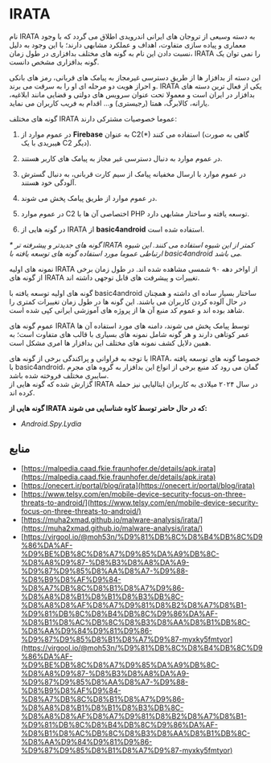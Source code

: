 
# IRATA  
نام IRATA به دسته وسیعی از تروجان های ایرانی اندرویدی اطلاق می گردد که با وجود معماری و پیاده سازی متفاوت، اهداف و عملکرد مشابهی دارند؛ با این وجود به دلیل نسبت دادن این نام به گونه های مختلف بدافزاری در طول زمان، IRATA را نمی توان یک گونه بدافزاری مشخص دانست.  

این دسته از بدافزار ها از طریق دسترسی غیرمجاز به پیامک های قربانی، رمز های بانکی و احراز هویت دو مرحله ای او را به سرقت می برند. IRATA یکی از فعال ترین دسته های بدافزار در ایران است و معمولا تحت عنوان سرویس های دولتی و قضایی مانند ابلاغیه، یارانه، کالابرگ، همتا (رجیستری) و… اقدام به فریب کاربران می نماید.  

گونه های مختلف IRATA عموما خصوصیات مشترکی دارند:  

1.  در عموم موارد از **Firebase** به عنوان C2(*) استفاده می کنند (گاهی به صورت هیبریدی با یک C2 دیگر).
    
2.  در عموم موارد به دنبال دسترسی غیر مجاز به پیامک های کاربر هستند.
    
3.  در عموم موارد با ارسال مخفیانه پیامک از سیم کارت قربانی، به دنبال گسترش آلودگی خود هستند.
    
4.  در عموم موارد از طریق پیامک پخش می شوند.
    
5.  در عموم موارد C2 اختصاصی آن ها با PHP توسعه یافته و ساختار مشابهی دارد.
    
6.  در گونه هایی از IRATA از **basic4android** استفاده شده است.
    
_* گونه های جدیدتر و پیشرفته تر IRATA کمتر از این شیوه استفاده می کنند. این شیوه ارتباطی عموما مورد استفاده گونه های توسعه یافته با basic4android می باشد._  

نمونه های اولیه IRATA از اواخر دهه ۹۰ شمسی مشاهده شده اند. در طول زمان برخی از گونه های IRATA تغییرات و پیشرفت های قابل توجهی داشته اند.  

گونه های اولیه توسعه یافته با basic4android ساختار بسیار ساده ای داشته و همچنان در حال آلوده کردن کاربران می باشند. این گونه ها در طول زمان تغییرات کمتری را شاهد بوده اند و عموم کد منبع آن ها از پروژه های آموزشی ایرانی کپی شده است.  

عموم گونه های IRATA توسط پیامک پخش می شوند، دامنه های مورد استفاده آن ها عمر کوتاهی دارند و هر گونه شامل نمونه های بسیاری با قالب های متفاوت است؛ به همین دلایل کشف نمونه های مختلف این بدافزار ها امری مشکل است.  

با توجه به فراوانی و پراکندگی برخی از گونه های IRATA، خصوصا گونه های توسعه یافته با basic4android، گمان می رود کد منبع برخی از انواع این بدافزار به گروه های مجرم سایبری مختلف فروخته شده باشد.  
گزارش شده که گونه هایی از IRATA در سال ۲۰۲۴ میلادی به کاربران ایتالیایی نیز حمله کرده اند.  

**گونه هایی از IRATA که در حال حاضر توسط کاوه شناسایی می شوند:**

-   _Android.Spy.Lydia_

## منابع
- [https://malpedia.caad.fkie.fraunhofer.de/details/apk.irata](https://malpedia.caad.fkie.fraunhofer.de/details/apk.irata)
- [https://onecert.ir/portal/blog/irata](https://onecert.ir/portal/blog/irata)
- [https://www.telsy.com/en/mobile-device-security-focus-on-three-threats-to-android/](https://www.telsy.com/en/mobile-device-security-focus-on-three-threats-to-android/)
- [https://muha2xmad.github.io/malware-analysis/irata/](https://muha2xmad.github.io/malware-analysis/irata/)
- [https://virgool.io/@moh53n/%D9%81%DB%8C%D8%B4%DB%8C%D9%86%DA%AF-%D9%BE%DB%8C%D8%A7%D9%85%DA%A9%DB%8C-%D8%A8%D9%87-%D8%B3%D8%A8%DA%A9-%D9%87%D9%85%D8%AA%D8%A7-%D9%88-%D8%B9%D8%AF%D9%84-%D8%A7%DB%8C%D8%B1%D8%A7%D9%86-%D8%A8%D8%B1%D8%B1%D8%B3%DB%8C-%D8%A8%D8%AF%D8%A7%D9%81%D8%B2%D8%A7%D8%B1-%D9%81%DB%8C%D8%B4%DB%8C%D9%86%DA%AF-%D8%B1%D8%AC%DB%8C%D8%B3%D8%AA%D8%B1%DB%8C-%D8%AA%D9%84%D9%81%D9%86-%D9%87%D9%85%D8%B1%D8%A7%D9%87-myxky5fmtyor](https://virgool.io/@moh53n/%D9%81%DB%8C%D8%B4%DB%8C%D9%86%DA%AF-%D9%BE%DB%8C%D8%A7%D9%85%DA%A9%DB%8C-%D8%A8%D9%87-%D8%B3%D8%A8%DA%A9-%D9%87%D9%85%D8%AA%D8%A7-%D9%88-%D8%B9%D8%AF%D9%84-%D8%A7%DB%8C%D8%B1%D8%A7%D9%86-%D8%A8%D8%B1%D8%B1%D8%B3%DB%8C-%D8%A8%D8%AF%D8%A7%D9%81%D8%B2%D8%A7%D8%B1-%D9%81%DB%8C%D8%B4%DB%8C%D9%86%DA%AF-%D8%B1%D8%AC%DB%8C%D8%B3%D8%AA%D8%B1%DB%8C-%D8%AA%D9%84%D9%81%D9%86-%D9%87%D9%85%D8%B1%D8%A7%D9%87-myxky5fmtyor)
